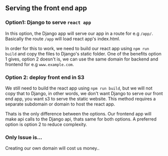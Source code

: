Serving the front end app
-------------------------

### Option1: Django to serve `react app`

In this option, the Django app will serve our app in a route for e.g `/app/`. Basically the route `/app` will load react app's index.html.

In order for this to work, we need to build our react app using `npm run build` and copy the files to Django's static folder. One of the benefits option 1 gives, option 2 doesn't is, we can use the same domain for backend and frontend for e.g `www.example.com`.

### Option 2: deploy front end in S3

We still need to build the react app using `npm run build`, but we will not copy that to Django, in other words, we don't want Django to serve our front end app, you want s3 to serve the static website. This method requires a separate subdomain or domain to host the react app.

Thats is the only difference between the options. Our frontend app will make api calls to the Django api, thats same for both options. A preferred option is option 2 to reduce complexity.

### Only Issue is...
Creating our own domain will cost us money..
